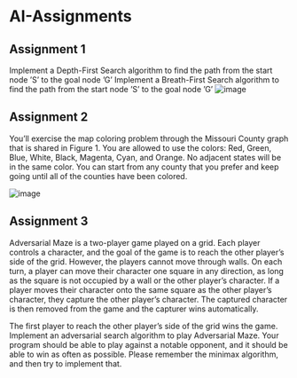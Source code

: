 # AI-Assignments
## Assignment 1
Implement a Depth-First Search algorithm to find the path from the start node ’S’ to the goal node
’G’
Implement a Breath-First Search algorithm to find the path from the start node ’S’ to the goal node
’G’
![image](https://github.com/Aashay98/AI-Assignments/assets/45003980/60a87f83-37a1-4acf-9c4b-f6ff0a0f688c)

## Assignment 2
You’ll exercise the map coloring problem through the Missouri County graph
that is shared in Figure 1. You are allowed to use the colors: Red, Green, Blue,
White, Black, Magenta, Cyan, and Orange. No adjacent states will be in the
same color. You can start from any county that you prefer and keep going until all of the counties
have been colored.

![image](https://github.com/Aashay98/AI-Assignments/assets/45003980/09cb2ccc-36e4-4fa7-bca9-c7aae3a2b8d5)

## Assignment 3
Adversarial Maze is a two-player game played on a grid. Each player controls a character, and
the goal of the game is to reach the other player’s side of the grid. However, the players cannot
move through walls.
On each turn, a player can move their character one square in any direction, as long as the
square is not occupied by a wall or the other player’s character. If a player moves their
character onto the same square as the other player’s character, they capture the other player’s
character. The captured character is then removed from the game and the capturer wins
automatically.

The first player to reach the other player’s side of the grid wins the game.
Implement an adversarial search algorithm to play Adversarial Maze. Your program should
be able to play against a notable opponent, and it should be able to win as often as possible.
Please remember the minimax algorithm, and then try to implement that.

